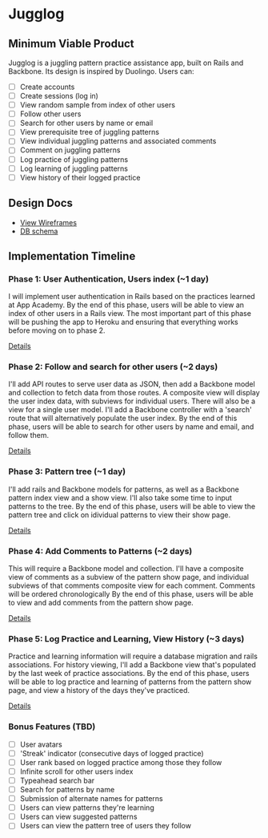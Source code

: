 # Jugglog

<!--[Heroku link][heroku]-->

<!--[heroku]: http://jugglog.herokuapp.com-->

## Minimum Viable Product
Jugglog is a juggling pattern practice assistance app, built on Rails and 
Backbone. Its design is inspired by Duolingo. Users can:

<!-- This is a Markdown checklist. Use it to keep track of your progress! -->

- [ ] Create accounts
- [ ] Create sessions (log in)
- [ ] View random sample from index of other users
- [ ] Follow other users
- [ ] Search for other users by name or email
- [ ] View prerequisite tree of juggling patterns
- [ ] View individual juggling patterns and associated comments
- [ ] Comment on juggling patterns
- [ ] Log practice of juggling patterns
- [ ] Log learning of juggling patterns
- [ ] View history of their logged practice

## Design Docs
* [View Wireframes][views]
* [DB schema][schema]

[views]: ./docs/views.md
[schema]: ./docs/schema.md

## Implementation Timeline

### Phase 1: User Authentication, Users index (~1 day)
I will implement user authentication in Rails based on the practices learned at
App Academy. By the end of this phase, users will be able to view an index of 
other users in a Rails view. The most important part of this phase will be 
pushing the app to Heroku and ensuring that everything works before moving on
to phase 2.

[Details][phase-one]

### Phase 2: Follow and search for other users (~2 days)
I'll add API routes to serve user data as JSON, then add a Backbone model and
collection to fetch data from those routes. A composite view will display the 
user index data, with subviews for individual users. There will also be a view 
for a single user model. I'll add a Backbone controller with a 'search' route 
that will alternatively populate the user index. By the end of this phase, users
will be able to search for other users by name and email, and follow them.

[Details][phase-two]

### Phase 3: Pattern tree (~1 day)
I'll add rails and Backbone models for patterns, as well as a Backbone pattern 
index view and a show view. I'll also take some time to input patterns to the 
tree. By the end of this phase, users will be able to view the pattern tree and 
click on idividual patterns to view their show page.

[Details][phase-three]

### Phase 4: Add Comments to Patterns (~2 days)
This will require a Backbone model and collection. I'll have a composite view of
comments as a subview of the pattern show page, and individual subviews of that 
comments composite view for each comment. Comments will be ordered 
chronologically By the end of this phase, users will be able to view and add
comments from the pattern show page.

[Details][phase-four]

### Phase 5: Log Practice and Learning, View History (~3 days)
Practice and learning information will require a database migration and rails 
associations. For history viewing, I'll add a Backbone view that's populated by
the last week of practice associations. By the end of this phase, users will be able to log practice and learning of 
patterns from the pattern show page, and view a history of the days they've 
practiced.

[Details][phase-five]

### Bonus Features (TBD)
- [ ] User avatars
- [ ] 'Streak' indicator (consecutive days of logged practice)
- [ ] User rank based on logged practice among those they follow
- [ ] Infinite scroll for other users index
- [ ] Typeahead search bar
- [ ] Search for patterns by name
- [ ] Submission of alternate names for patterns
- [ ] Users can view patterns they're learning
- [ ] Users can view suggested patterns
- [ ] Users can view the pattern tree of users they follow

[phase-one]: ./docs/phases/phase1.md
[phase-two]: ./docs/phases/phase2.md
[phase-three]: ./docs/phases/phase3.md
[phase-four]: ./docs/phases/phase4.md
[phase-five]: ./docs/phases/phase5.md
